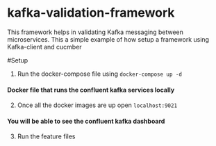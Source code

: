 # kafka-validation-framework

This framework helps in validating Kafka messaging between microservices. This a simple example of how setup a framework using Kafka-client and cucmber

#Setup
1. Run the docker-compose file using  `docker-compose up -d`
#### Docker file that runs the confluent kafka services locally

2. Once all the docker images are up open `localhost:9021`
#### You will be able to see the confluent kafka dashboard

3. Run the feature files


